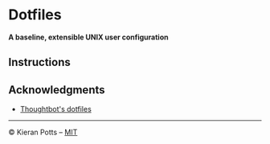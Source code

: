 # Dotfiles

**A baseline, extensible UNIX user configuration**

## Instructions



## Acknowledgments

- [Thoughtbot's dotfiles](https://github.com/thoughtbot/dotfiles)

-----

© Kieran Potts – [MIT](./LICENSE.txt)
